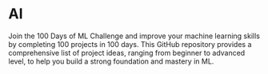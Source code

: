 # AI
Join the 100 Days of ML Challenge and improve your machine learning skills by completing 100 projects in 100 days. This GitHub repository provides a comprehensive list of project ideas, ranging from beginner to advanced level, to help you build a strong foundation and mastery in ML.
